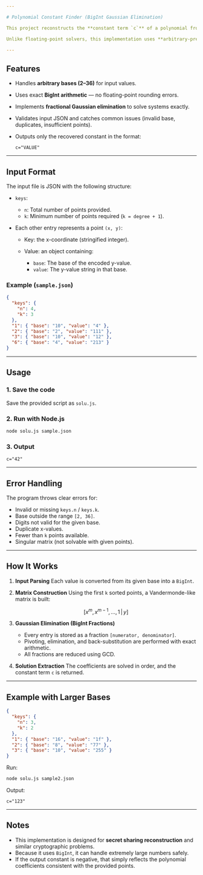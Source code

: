 ```yaml
---

# Polynomial Constant Finder (BigInt Gaussian Elimination)

This project reconstructs the **constant term `c`** of a polynomial from a set of points, such as those used in **Shamir’s Secret Sharing**.

Unlike floating-point solvers, this implementation uses **arbitrary-precision integers (`BigInt`)** and exact **fractional Gaussian elimination**, ensuring mathematically correct results even with very large numbers and mixed bases.

---
```


## Features

* Handles **arbitrary bases (2–36)** for input values.
* Uses exact **BigInt arithmetic** — no floating-point rounding errors.
* Implements **fractional Gaussian elimination** to solve systems exactly.
* Validates input JSON and catches common issues (invalid base, duplicates, insufficient points).
* Outputs only the recovered constant in the format:

  ```
  c="VALUE"
  ```

---

## Input Format

The input file is JSON with the following structure:

* `keys`:

  * `n`: Total number of points provided.
  * `k`: Minimum number of points required (`k = degree + 1`).
* Each other entry represents a point `(x, y)`:

  * Key: the x-coordinate (stringified integer).
  * Value: an object containing:

    * `base`: The base of the encoded y-value.
    * `value`: The y-value string in that base.

### Example (`sample.json`)

```json
{
  "keys": {
    "n": 4,
    "k": 3
  },
  "1": { "base": "10", "value": "4" },
  "2": { "base": "2", "value": "111" },
  "3": { "base": "10", "value": "12" },
  "6": { "base": "4", "value": "213" }
}
```

---

## Usage

### 1. Save the code

Save the provided script as `solu.js`.

### 2. Run with Node.js

```bash
node solu.js sample.json
```

### 3. Output

```
c="42"
```

---

## Error Handling

The program throws clear errors for:

* Invalid or missing `keys.n` / `keys.k`.
* Base outside the range `[2, 36]`.
* Digits not valid for the given base.
* Duplicate x-values.
* Fewer than `k` points available.
* Singular matrix (not solvable with given points).

---

## How It Works

1. **Input Parsing**
   Each value is converted from its given base into a `BigInt`.

2. **Matrix Construction**
   Using the first `k` sorted points, a Vandermonde-like matrix is built:

   $$
   [x^m, x^{m-1}, \dots, 1 \,|\, y]
   $$

3. **Gaussian Elimination (BigInt Fractions)**

   * Every entry is stored as a fraction `[numerator, denominator]`.
   * Pivoting, elimination, and back-substitution are performed with exact arithmetic.
   * All fractions are reduced using GCD.

4. **Solution Extraction**
   The coefficients are solved in order, and the constant term `c` is returned.

---

## Example with Larger Bases

```json
{
  "keys": {
    "n": 3,
    "k": 2
  },
  "1": { "base": "16", "value": "1f" },
  "2": { "base": "8", "value": "77" },
  "3": { "base": "10", "value": "255" }
}
```

Run:

```bash
node solu.js sample2.json
```

Output:

```
c="123"
```

---

## Notes

* This implementation is designed for **secret sharing reconstruction** and similar cryptographic problems.
* Because it uses `BigInt`, it can handle extremely large numbers safely.
* If the output constant is negative, that simply reflects the polynomial coefficients consistent with the provided points.




